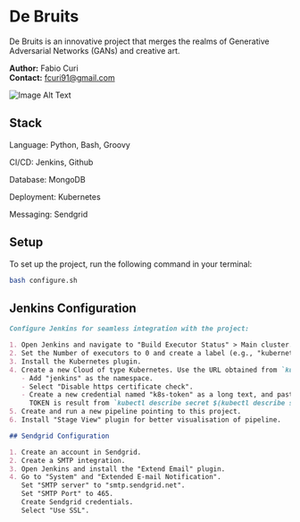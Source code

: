 # De Bruits

De Bruits is an innovative project that merges the realms of Generative Adversarial Networks (GANs) and creative art.

**Author:** Fabio Curi  
**Contact:** fcuri91@gmail.com  

![Image Alt Text](image/Expo_7.png)

## Stack

Language: Python, Bash, Groovy

CI/CD: Jenkins, Github

Database: MongoDB

Deployment: Kubernetes

Messaging: Sendgrid

## Setup

To set up the project, run the following command in your terminal:

```bash
bash configure.sh
```

## Jenkins Configuration

```markdown
Configure Jenkins for seamless integration with the project:

1. Open Jenkins and navigate to "Build Executor Status" > Main cluster.
2. Set the Number of executors to 0 and create a label (e.g., "kubernetes-cluster"). Select "Only build jobs with labels...".
3. Install the Kubernetes plugin.
4. Create a new Cloud of type Kubernetes. Use the URL obtained from `kubectl cluster-info --context kind-kind`.
   - Add "jenkins" as the namespace.
   - Select "Disable https certificate check".
   - Create a new credential named "k8s-token" as a long text, and paste the TOKEN value.
     TOKEN is result from `kubectl describe secret $(kubectl describe serviceaccount jenkins | grep token | awk '{print $2}')`.
5. Create and run a new pipeline pointing to this project.
6. Install "Stage View" plugin for better visualisation of pipeline.

## Sendgrid Configuration

1. Create an account in Sendgrid.
2. Create a SMTP integration.
3. Open Jenkins and install the "Extend Email" plugin.
4. Go to "System" and "Extended E-mail Notification".
   Set "SMTP server" to "smtp.sendgrid.net".
   Set "SMTP Port" to 465.
   Create Sendgrid credentials.
   Select "Use SSL".